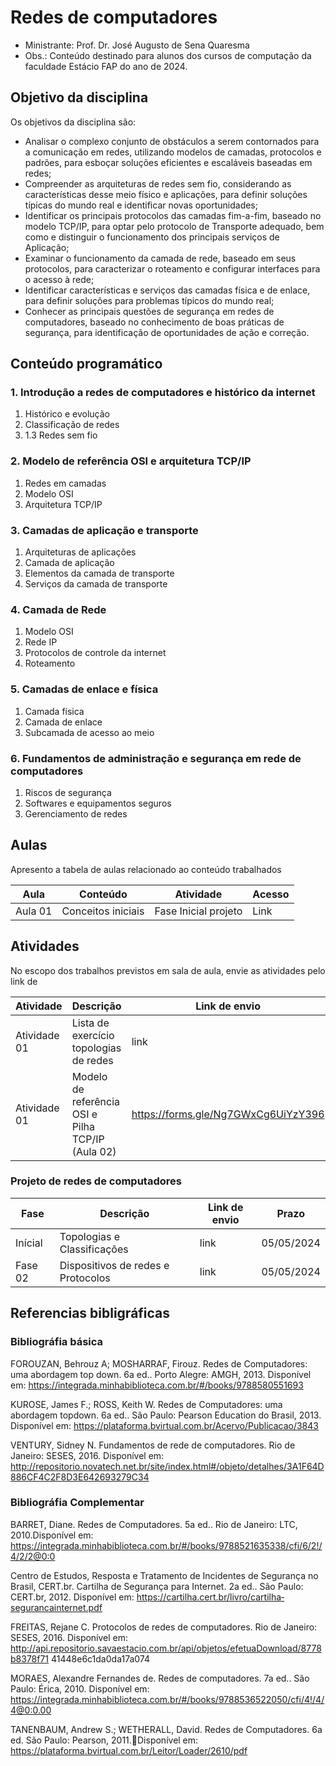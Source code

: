 # Redes de computadores #
* Ministrante: Prof. Dr. José Augusto de Sena Quaresma
* Obs.: Conteúdo destinado para alunos dos cursos de computação da faculdade Estácio FAP do ano de 2024.
  
## Objetivo da disciplina ##
Os objetivos da disciplina são: 
* Analisar o complexo conjunto de obstáculos a serem contornados para a comunicação em redes, utilizando modelos de camadas, protocolos e padrões, para esboçar soluções eficientes e escaláveis baseadas em redes;
* Compreender as arquiteturas de redes sem fio, considerando as características desse meio físico e aplicações, para definir soluções típicas do mundo real e identificar novas oportunidades;
* Identificar os principais protocolos das camadas fim-a-fim, baseado no modelo TCP/IP, para optar pelo protocolo de Transporte adequado, bem como e distinguir o funcionamento dos principais serviços de Aplicação;
* Examinar o funcionamento da camada de rede, baseado em seus protocolos, para caracterizar o roteamento e configurar interfaces para o acesso à rede;
* ­Identificar características e serviços das camadas física e de enlace, para definir soluções para problemas típicos do mundo real;
* Conhecer as principais questões de segurança em redes de computadores, baseado no conhecimento de boas práticas de segurança, para identificação de oportunidades de ação e correção.

## Conteúdo programático ##
### 1. Introdução a redes de computadores e histórico da internet ###
  1. Histórico e evolução
  2. Classificação de redes
  3. 1.3 Redes sem fio

### 2. Modelo de referência OSI e arquitetura TCP/IP ###
  1. Redes em camadas
  2. Modelo OSI
  3. Arquitetura TCP/IP

### 3. Camadas de aplicação e transporte ###
  1. Arquiteturas de aplicações
  2. Camada de aplicação
  3. Elementos da camada de transporte
  4. Serviços da camada de transporte
     
### 4. Camada de Rede ###
  1. Modelo OSI
  2. Rede IP
  3. Protocolos de controle da internet
  4. Roteamento
     
### 5. Camadas de enlace e física ###
1. Camada física
2. Camada de enlace
3. Subcamada de acesso ao meio 

### 6. Fundamentos de administração e segurança em rede de computadores ###
1. Riscos de segurança
2. Softwares e equipamentos seguros
3. Gerenciamento de redes 

## Aulas ##

Apresento a tabela de aulas relacionado ao conteúdo trabalhados

| Aula    | Conteúdo              | Atividade         | Acesso      |
|-------- | ----------------------|------------------ | ----------- 
| Aula 01 | Conceitos iniciais | Fase Inicial projeto | Link        |


## Atividades ##

No escopo dos trabalhos previstos em sala de aula, envie as atividades pelo link de 

| Atividade | Descrição | Link de envio | Prazo |
|---------- | ----------|-------------- | ----- |
| Atividade 01 | Lista de exercício topologias de redes | link | 05/05/2024 |
| Atividade 01 | Modelo de referência OSI e Pilha TCP/IP (Aula 02)  | https://forms.gle/Ng7GWxCg6UiYzY396 | 05/05/2024 |


### Projeto de redes de computadores ###

| Fase | Descrição | Link de envio | Prazo |
|---------- | ----------|-------------- | ----- |
|Inícial | Topologias e Classificações | link | 05/05/2024 |
|Fase 02 | Dispositivos de redes e Protocolos | link | 05/05/2024 |




## Referencias bibligráficas ##

### Bibliográfia básica ###

FOROUZAN, Behrouz A; MOSHARRAF, Firouz. Redes de Computadores: uma abordagem top­ down. 6a ed.. Porto Alegre: AMGH, 2013. Disponível em: https://integrada.minhabiblioteca.com.br/#/books/9788580551693 

KUROSE, James F.; ROSS, Keith W. Redes de Computadores: uma abordagem top­down. 6a ed.. São Paulo: Pearson Education do Brasil, 2013. Disponível em: https://plataforma.bvirtual.com.br/Acervo/Publicacao/3843 

VENTURY, Sidney N. Fundamentos de rede de computadores. Rio de Janeiro: SESES, 2016. Disponível em: http://repositorio.novatech.net.br/site/index.html#/objeto/detalhes/3A1F64D8­86CF­4C2F­8D3E­642693279C34 

### Bibliográfia Complementar ###

BARRET, Diane. Redes de Computadores. 5a ed.. Rio de Janeiro: LTC, 2010.Disponível em: https://integrada.minhabiblioteca.com.br/#/books/9788521635338/cfi/6/2!/4/2/2@0:0 

Centro de Estudos, Resposta e Tratamento de Incidentes de Segurança no Brasil, CERT.br. Cartilha de Segurança para Internet. 2a ed.. São Paulo: CERT.br, 2012. Disponível em: https://cartilha.cert.br/livro/cartilha­seguranca­internet.pdf 

FREITAS, Rejane C. Protocolos de redes de computadores. Rio de Janeiro: SESES, 2016. Disponível em: http://api.repositorio.savaestacio.com.br/api/objetos/efetuaDownload/8778b837­8f71­ 4144­8e6c­1da0da17a074 

MORAES, Alexandre Fernandes de. Redes de computadores. 7a ed.. São Paulo: Érica, 2010. Disponível em: https://integrada.minhabiblioteca.com.br/#/books/9788536522050/cfi/4!/4/4@0:0.00 

TANENBAUM, Andrew S.; WETHERALL, David. Redes de Computadores. 6a ed. São Paulo: Pearson, 2011.Disponível em: https://plataforma.bvirtual.com.br/Leitor/Loader/2610/pdf




